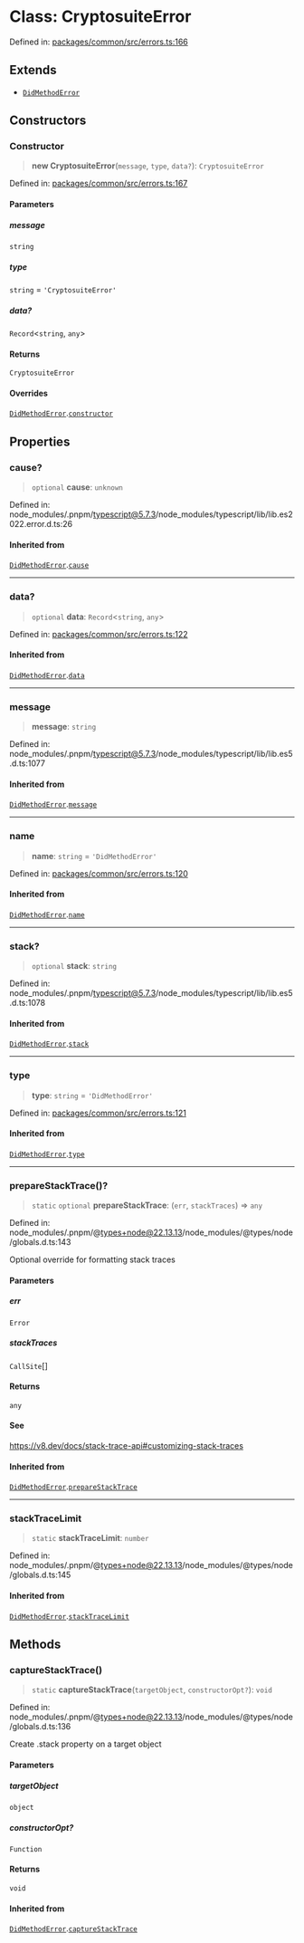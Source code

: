 # Class: CryptosuiteError

Defined in: [packages/common/src/errors.ts:166](https://github.com/dcdpr/did-btcr2-js/blob/4a717493e735221d072999f212891939f4de3f23/packages/common/src/errors.ts#L166)

## Extends

- [`DidMethodError`](DidMethodError.md)

## Constructors

### Constructor

> **new CryptosuiteError**(`message`, `type`, `data?`): `CryptosuiteError`

Defined in: [packages/common/src/errors.ts:167](https://github.com/dcdpr/did-btcr2-js/blob/4a717493e735221d072999f212891939f4de3f23/packages/common/src/errors.ts#L167)

#### Parameters

##### message

`string`

##### type

`string` = `'CryptosuiteError'`

##### data?

`Record`&lt;`string`, `any`&gt;

#### Returns

`CryptosuiteError`

#### Overrides

[`DidMethodError`](DidMethodError.md).[`constructor`](DidMethodError.md#constructor)

## Properties

### cause?

> `optional` **cause**: `unknown`

Defined in: node\_modules/.pnpm/typescript@5.7.3/node\_modules/typescript/lib/lib.es2022.error.d.ts:26

#### Inherited from

[`DidMethodError`](DidMethodError.md).[`cause`](DidMethodError.md#cause)

***

### data?

> `optional` **data**: `Record`&lt;`string`, `any`&gt;

Defined in: [packages/common/src/errors.ts:122](https://github.com/dcdpr/did-btcr2-js/blob/4a717493e735221d072999f212891939f4de3f23/packages/common/src/errors.ts#L122)

#### Inherited from

[`DidMethodError`](DidMethodError.md).[`data`](DidMethodError.md#data)

***

### message

> **message**: `string`

Defined in: node\_modules/.pnpm/typescript@5.7.3/node\_modules/typescript/lib/lib.es5.d.ts:1077

#### Inherited from

[`DidMethodError`](DidMethodError.md).[`message`](DidMethodError.md#message)

***

### name

> **name**: `string` = `'DidMethodError'`

Defined in: [packages/common/src/errors.ts:120](https://github.com/dcdpr/did-btcr2-js/blob/4a717493e735221d072999f212891939f4de3f23/packages/common/src/errors.ts#L120)

#### Inherited from

[`DidMethodError`](DidMethodError.md).[`name`](DidMethodError.md#name)

***

### stack?

> `optional` **stack**: `string`

Defined in: node\_modules/.pnpm/typescript@5.7.3/node\_modules/typescript/lib/lib.es5.d.ts:1078

#### Inherited from

[`DidMethodError`](DidMethodError.md).[`stack`](DidMethodError.md#stack)

***

### type

> **type**: `string` = `'DidMethodError'`

Defined in: [packages/common/src/errors.ts:121](https://github.com/dcdpr/did-btcr2-js/blob/4a717493e735221d072999f212891939f4de3f23/packages/common/src/errors.ts#L121)

#### Inherited from

[`DidMethodError`](DidMethodError.md).[`type`](DidMethodError.md#type)

***

### prepareStackTrace()?

> `static` `optional` **prepareStackTrace**: (`err`, `stackTraces`) => `any`

Defined in: node\_modules/.pnpm/@types+node@22.13.13/node\_modules/@types/node/globals.d.ts:143

Optional override for formatting stack traces

#### Parameters

##### err

`Error`

##### stackTraces

`CallSite`[]

#### Returns

`any`

#### See

https://v8.dev/docs/stack-trace-api#customizing-stack-traces

#### Inherited from

[`DidMethodError`](DidMethodError.md).[`prepareStackTrace`](DidMethodError.md#preparestacktrace)

***

### stackTraceLimit

> `static` **stackTraceLimit**: `number`

Defined in: node\_modules/.pnpm/@types+node@22.13.13/node\_modules/@types/node/globals.d.ts:145

#### Inherited from

[`DidMethodError`](DidMethodError.md).[`stackTraceLimit`](DidMethodError.md#stacktracelimit)

## Methods

### captureStackTrace()

> `static` **captureStackTrace**(`targetObject`, `constructorOpt?`): `void`

Defined in: node\_modules/.pnpm/@types+node@22.13.13/node\_modules/@types/node/globals.d.ts:136

Create .stack property on a target object

#### Parameters

##### targetObject

`object`

##### constructorOpt?

`Function`

#### Returns

`void`

#### Inherited from

[`DidMethodError`](DidMethodError.md).[`captureStackTrace`](DidMethodError.md#capturestacktrace)
